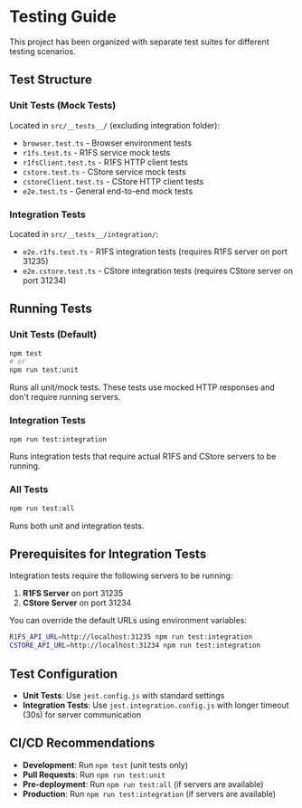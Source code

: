 # Testing Guide

This project has been organized with separate test suites for different testing scenarios.

## Test Structure

### Unit Tests (Mock Tests)

Located in `src/__tests__/` (excluding integration folder):

- `browser.test.ts` - Browser environment tests
- `r1fs.test.ts` - R1FS service mock tests
- `r1fsClient.test.ts` - R1FS HTTP client tests
- `cstore.test.ts` - CStore service mock tests
- `cstoreClient.test.ts` - CStore HTTP client tests
- `e2e.test.ts` - General end-to-end mock tests

### Integration Tests

Located in `src/__tests__/integration/`:

- `e2e.r1fs.test.ts` - R1FS integration tests (requires R1FS server on port 31235)
- `e2e.cstore.test.ts` - CStore integration tests (requires CStore server on port 31234)

## Running Tests

### Unit Tests (Default)

```bash
npm test
# or
npm run test:unit
```

Runs all unit/mock tests. These tests use mocked HTTP responses and don't require running servers.

### Integration Tests

```bash
npm run test:integration
```

Runs integration tests that require actual R1FS and CStore servers to be running.

### All Tests

```bash
npm run test:all
```

Runs both unit and integration tests.

## Prerequisites for Integration Tests

Integration tests require the following servers to be running:

1. **R1FS Server** on port 31235
2. **CStore Server** on port 31234

You can override the default URLs using environment variables:

```bash
R1FS_API_URL=http://localhost:31235 npm run test:integration
CSTORE_API_URL=http://localhost:31234 npm run test:integration
```

## Test Configuration

- **Unit Tests**: Use `jest.config.js` with standard settings
- **Integration Tests**: Use `jest.integration.config.js` with longer timeout (30s) for server communication

## CI/CD Recommendations

- **Development**: Run `npm test` (unit tests only)
- **Pull Requests**: Run `npm run test:unit`
- **Pre-deployment**: Run `npm run test:all` (if servers are available)
- **Production**: Run `npm run test:integration` (if servers are available)
